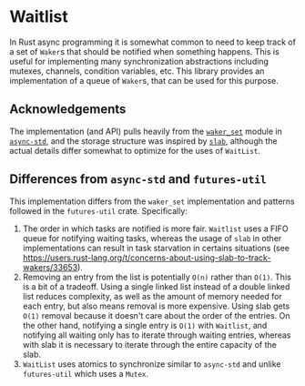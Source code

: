 # Waitlist

In Rust async programming it is somewhat common to need to keep track of a set of `Waker`s that should be notified when something happens. This is useful for implementing many synchronization abstractions including mutexes, channels, condition variables, etc. This library provides an implementation of a queue of `Waker`s, that can be used for this purpose.

## Acknowledgements

The implementation (and API) pulls heavily from the [`waker_set`](https://github.com/async-rs/async-std/blob/master/src/sync/waker_set.rs) module in [`async-std`](https://github.com/async-rs/async-std), and the storage structure was inspired by [`slab`](https://github.com/carllerche/slab), although the actual details differ somewhat to optimize for the uses of `WaitList`.

## Differences from `async-std` and `futures-util`

This implementation differs from the `waker_set` implementation and patterns followed in the `futures-util` crate. Specifically:
  1. The order in which tasks are notified is more fair. `Waitlist` uses a FIFO queue for notifying waiting tasks, whereas the usage of `slab` in other implementations can result in task starvation in certains situations (see https://users.rust-lang.org/t/concerns-about-using-slab-to-track-wakers/33653).
  2. Removing an entry from the list is potentially `O(n)` rather than `O(1)`. This is a bit of a tradeoff. Using a single linked list instead of a double linked list reduces complexity, as well as the amount of memory needed for each entry, but also means removal is more expensive. Using slab gets `O(1)` removal because it doesn't care about the order of the entries. On the other hand, notifying a single entry is `O(1)` with `Waitlist`, and notifying all waiting only has to iterate through waiting entries, whereas with slab it is necessary to iterate through the entire capacity of the slab.
  3. `WaitList` uses atomics to synchronize similar to `async-std` and unlike `futures-util` which uses a `Mutex`.
